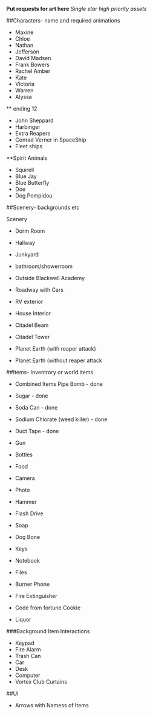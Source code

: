 **Put requests for art here**
*Single star high priority assets*

##Characters- name and required animations

* Maxine
* Chloe
* Nathan
* Jefferson
* David Madsen
* Frank Bowers
* Rachel Amber
* Kate
* Victoria
* Warren
* Alyssa

** ending 12

* John Sheppard
* Harbinger
* Extra Reapers
* Conrad Verner in SpaceShip
* Fleet ships

**Spirit Animals

* Squirell
* Blue Jay
* Blue Butterfly
* Doe
* Dog Pompidou


##Scenery- backgrounds etc

Scenery

* Dorm Room
* Hallway
* Junkyard
* bathroom/showerroom
* Outside Blackwell Academy
* Roadway with Cars
* RV exterior
* House Interior

* Citadel Beam
* Citadel Tower
* Planet Earth (with reaper attack)
* Planet Earth (without reaper attack

##Items- Inventrory or world items

* Combined Items Pipe Bomb - done

* Sugar - done
* Soda Can - done
* Sodium Chlorate (weed killer) - done
* Duct Tape - done

* Gun
* Bottles

* Food

* Camera
* Photo

* Hammer

* Flash Drive

* Soap

* Dog Bone

* Keys

* Notebook
* Files
* Burner Phone
* Fire Extinguisher

* Code from fortune Cookie

* Liquor

###Background Item Interactions

* Keypad
* Fire Alarm
* Trash Can
* Car
* Desk
* Computer
* Vortex Club Curtains

##UI

* Arrows with Namess of Items
